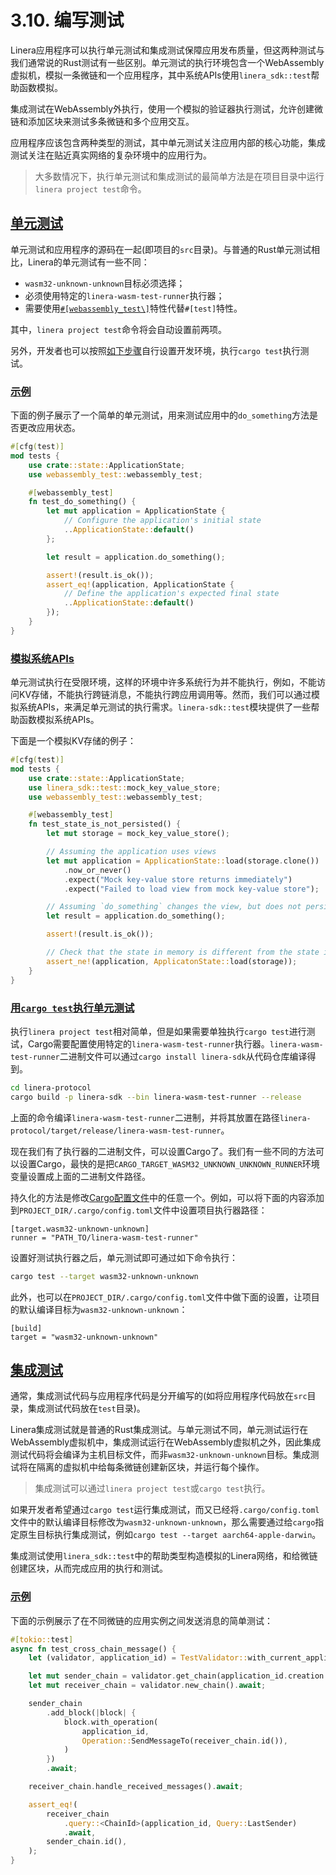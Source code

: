# 3.10. 编写测试

Linera应用程序可以执行单元测试和集成测试保障应用发布质量，但这两种测试与我们通常说的Rust测试有一些区别。单元测试的执行环境包含一个WebAssembly虚拟机，模拟一条微链和一个应用程序，其中系统APIs使用`linera_sdk::test`帮助函数模拟。

集成测试在WebAssembly外执行，使用一个模拟的验证器执行测试，允许创建微链和添加区块来测试多条微链和多个应用交互。

应用程序应该包含两种类型的测试，其中单元测试关注应用内部的核心功能，集成测试关注在贴近真实网络的复杂环境中的应用行为。

> 大多数情况下，执行单元测试和集成测试的最简单方法是在项目目录中运行`linera project test`命令。

## [单元测试](https://linera-dev.respeer.ai/#/zh_CN/sdk/testing?id=unit-tests)

单元测试和应用程序的源码在一起(即项目的`src`目录)。与普通的Rust单元测试相比，Linera的单元测试有一些不同：

- `wasm32-unknown-unknown`目标必须选择；
- 必须使用特定的`linera-wasm-test-runner`执行器；
- 需要使用[`#[webassembly_test\]`](https://docs.rs/webassembly-test/latest/webassembly_test/)特性代替`#[test]`特性。

其中，`linera project test`命令将会自动设置前两项。

另外，开发者也可以按照[如下步骤](https://linera-dev.respeer.ai/#/zh_CN/sdk/testing?id=manually-configuring-the-environment)自行设置开发环境，执行`cargo test`执行测试。

### [示例](https://linera-dev.respeer.ai/#/zh_CN/sdk/testing?id=example)

下面的例子展示了一个简单的单元测试，用来测试应用中的`do_something`方法是否更改应用状态。

```rust
#[cfg(test)]
mod tests {
    use crate::state::ApplicationState;
    use webassembly_test::webassembly_test;

    #[webassembly_test]
    fn test_do_something() {
        let mut application = ApplicationState {
            // Configure the application's initial state
            ..ApplicationState::default()
        };

        let result = application.do_something();

        assert!(result.is_ok());
        assert_eq!(application, ApplicationState {
            // Define the application's expected final state
            ..ApplicationState::default()
        });
    }
}
```

### [模拟系统APIs](https://linera-dev.respeer.ai/#/zh_CN/sdk/testing?id=mocking-system-apis)

单元测试执行在受限环境，这样的环境中许多系统行为并不能执行，例如，不能访问KV存储，不能执行跨链消息，不能执行跨应用调用等。然而，我们可以通过模拟系统APIs，来满足单元测试的执行需求。`linera-sdk::test`模块提供了一些帮助函数模拟系统APIs。

下面是一个模拟KV存储的例子：

```rust
#[cfg(test)]
mod tests {
    use crate::state::ApplicationState;
    use linera_sdk::test::mock_key_value_store;
    use webassembly_test::webassembly_test;

    #[webassembly_test]
    fn test_state_is_not_persisted() {
        let mut storage = mock_key_value_store();

        // Assuming the application uses views
        let mut application = ApplicationState::load(storage.clone())
            .now_or_never()
            .expect("Mock key-value store returns immediately")
            .expect("Failed to load view from mock key-value store");

        // Assuming `do_something` changes the view, but does not persist it
        let result = application.do_something();

        assert!(result.is_ok());

        // Check that the state in memory is different from the state in storage
        assert_ne!(application, ApplicatonState::load(storage));
    }
}
```

### [用`cargo test`执行单元测试](https://linera-dev.respeer.ai/#/zh_CN/sdk/testing?id=running-unit-tests-with-cargo-test)

执行`linera project test`相对简单，但是如果需要单独执行`cargo test`进行测试，Cargo需要配置使用特定的`linera-wasm-test-runner`执行器。`linera-wasm-test-runner`二进制文件可以通过`cargo install linera-sdk`从代码仓库编译得到。

```bash
cd linera-protocol
cargo build -p linera-sdk --bin linera-wasm-test-runner --release
```

上面的命令编译`linera-wasm-test-runner`二进制，并将其放置在路径`linera-protocol/target/release/linera-wasm-test-runner`。

现在我们有了执行器的二进制文件，可以设置Cargo了。我们有一些不同的方法可以设置Cargo，最快的是把`CARGO_TARGET_WASM32_UNKNOWN_UNKNOWN_RUNNER`环境变量设置成上面的二进制文件路径。

持久化的方法是修改[Cargo配置文件](https://doc.rust-lang.org/cargo/reference/config.html#hierarchical-structure)中的任意一个。例如，可以将下面的内容添加到`PROJECT_DIR/.cargo/config.toml`文件中设置项目执行器路径：

```ignore
[target.wasm32-unknown-unknown]
runner = "PATH_TO/linera-wasm-test-runner"
```

设置好测试执行器之后，单元测试即可通过如下命令执行：

```bash
cargo test --target wasm32-unknown-unknown
```

此外，也可以在`PROJECT_DIR/.cargo/config.toml`文件中做下面的设置，让项目的默认编译目标为`wasm32-unknown-unknown`：

```ignore
[build]
target = "wasm32-unknown-unknown"
```

## [集成测试](https://linera-dev.respeer.ai/#/zh_CN/sdk/testing?id=integration-tests)

通常，集成测试代码与应用程序代码是分开编写的(如将应用程序代码放在`src`目录，集成测试代码放在`test`目录)。

Linera集成测试就是普通的Rust集成测试。与单元测试不同，单元测试运行在WebAssembly虚拟机中，集成测试运行在WebAssembly虚拟机之外，因此集成测试代码将会编译为主机目标文件，而非`wasm32-unknown-unknown`目标。集成测试将在隔离的虚拟机中给每条微链创建新区块，并运行每个操作。

> 集成测试可以通过`linera project test`或`cargo test`执行。

如果开发者希望通过`cargo test`运行集成测试，而又已经将`.cargo/config.toml`文件中的默认编译目标修改为`wasm32-unknown-unknown`，那么需要通过给`cargo`指定原生目标执行集成测试，例如`cargo test --target aarch64-apple-darwin`。

集成测试使用`linera_sdk::test`中的帮助类型构造模拟的Linera网络，和给微链创建区块，从而完成应用的执行和测试。

### [示例](https://linera-dev.respeer.ai/#/zh_CN/sdk/testing?id=example-1)

下面的示例展示了在不同微链的应用实例之间发送消息的简单测试：

```rust
#[tokio::test]
async fn test_cross_chain_message() {
    let (validator, application_id) = TestValidator::with_current_application(vec![], vec![]).await;

    let mut sender_chain = validator.get_chain(application_id.creation.chain_id).await;
    let mut receiver_chain = validator.new_chain().await;

    sender_chain
        .add_block(|block| {
            block.with_operation(
                application_id,
                Operation::SendMessageTo(receiver_chain.id()),
            )
        })
        .await;

    receiver_chain.handle_received_messages().await;

    assert_eq!(
        receiver_chain
            .query::<ChainId>(application_id, Query::LastSender)
            .await,
        sender_chain.id(),
    );
}
```
